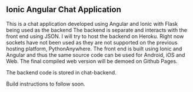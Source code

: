 ## Ionic Angular Chat Application

This is a chat application developed using Angular and Ionic with Flask being used as the backend
The backend is separate and interacts with the front end using JSON. I will try to host the backend on Heroku.
Right now sockets have not been used as they are not supported on the previous hosting platform, PythonAnywhere.
The front end is built using Ionic and Angular and thus the same source code can be used for Android, iOS and Web.
The final compiled web version will be demoed on Github Pages.

The backend code is stored in chat-backend.

Build instructions to follow soon.
